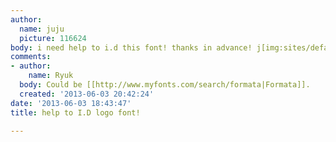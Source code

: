 ```yaml
---
author:
  name: juju
  picture: 116624
body: i need help to i.d this font! thanks in advance! j[img:sites/default/files/old-images/gaztro_3579.png]
comments:
- author:
    name: Ryuk
  body: Could be [[http://www.myfonts.com/search/formata|Formata]].
  created: '2013-06-03 20:42:24'
date: '2013-06-03 18:43:47'
title: help to I.D logo font!

---
```

